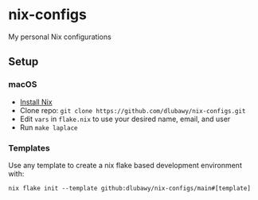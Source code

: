 # nix-configs
My personal Nix configurations

## Setup
### macOS
* [Install Nix](https://nix.dev/install-nix#install-nix)
* Clone repo: `git clone https://github.com/dlubawy/nix-configs.git`
* Edit `vars` in `flake.nix` to use your desired name, email, and user
* Run `make laplace`

### Templates
Use any template to create a nix flake based development environment with:
```
nix flake init --template github:dlubawy/nix-configs/main#[template]
```
